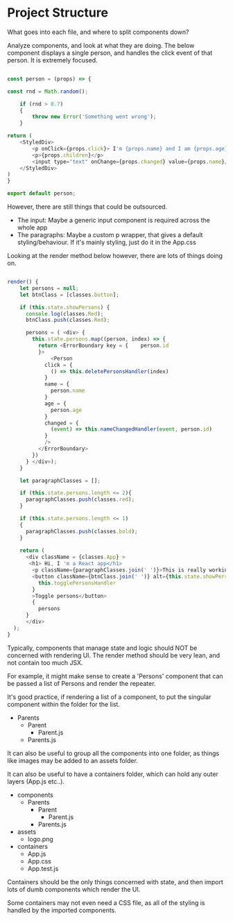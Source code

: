 # Project Structure

What goes into each file, and where to split components down?

Analyze components, and look at what they are doing. The below component displays a single person, and handles the click event of that person. It is extremely focused.

``` js

const person = (props) => {

const rnd = Math.random();

    if (rnd > 0.7)
    {
        throw new Error('Something went wrong');
    }

return (
    <StyledDiv>
        <p onClick={props.click}> I'm {props.name} and I am {props.age} years old!</p>
        <p>{props.children}</p>
        <input type="text" onChange={props.changed} value={props.name}/>
    </StyledDiv>
)
}

export default person;

```

However, there are still things that could be outsourced.

- The input: Maybe a generic input component is required across the whole app
- The paragraphs: Maybe a custom p wrapper, that gives a default styling/behaviour. If it's mainly styling, just do it in the App.css

Looking at the render method below however, there are lots of things doing on. 

``` js

render() {
    let persons = null;
    let btnClass = [classes.button];

    if (this.state.showPersons) {
      console.log(classes.Red);
      btnClass.push(classes.Red);

      persons = ( <div> {
        this.state.persons.map((person, index) => {
          return <ErrorBoundary key = {    person.id
          }>
              <Person
            click = {
              () => this.deletePersonsHandler(index)
            }
            name = {
              person.name
            }
            age = {
              person.age
            }
            changed = {
              (event) => this.nameChangedHandler(event, person.id)
            }
            />
          </ErrorBoundary>
        })
      } </div>);
    }

    let paragraphClasses = [];

    if (this.state.persons.length <= 2){
      paragraphClasses.push(classes.red);
    }

    if (this.state.persons.length <= 1)
    {
      paragraphClasses.push(classes.bold);
    }
    
    return ( 
      <div className = {classes.App} >
       <h1> Hi, I 'm a React app</h1>  
        <p className={paragraphClasses.join(' ')}>This is really working.</p>  
        <button className={btnClass.join(' ')} alt={this.state.showPersons} onClick = {
          this.togglePersonsHandler
        }
        >Toggle persons</button> 
        {
          persons
      } 
      </div>
  );
}

```

Typically, components that manage state and logic should NOT be concerned with rendering UI. The render method should be very lean, and not contain too much JSX. 

For example, it might make sense to create a 'Persons' component that can be passed a list of Persons and render the repeater. 

It's good practice, if rendering a list of a component, to put the singular component within the folder for the list. 

- Parents
    - Parent
        - Parent.js
    - Parents.js

It can also be useful to group all the components into one folder, as things like images may be added to an assets folder. 

It can also be useful to have a containers folder, which can hold any outer layers (App.js etc..).

- components
    - Parents
        - Parent
            - Parent.js
        - Parents.js
- assets
    - logo.png
- containers
    - App.js
    - App.css
    - App.test.js

Containers should be the only things concerned with state, and then import lots of dumb components which render the UI. 

Some containers may not even need a CSS file, as all of the styling is handled by the imported components.